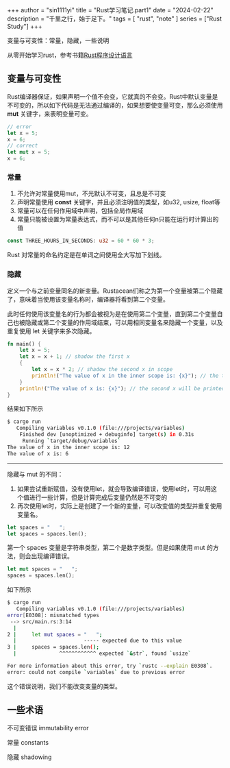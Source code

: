 +++
author = "sin1111yi"
title = "Rust学习笔记.part1"
date = "2024-02-22"
description = "千里之行，始于足下。"
tags = [
    "rust", "note"
]
series = ["Rust Study"]
+++

变量与可变性：常量，隐藏，一些说明

<!--more-->

从零开始学习rust，参考书籍[Rust程序设计语言](https://kaisery.github.io/trpl-zh-cn/)

## 变量与可变性

Rust编译器保证，如果声明一个值不会变，它就真的不会变。Rust中默认变量是不可变的，所以如下代码是无法通过编译的，如果想要使变量可变，那么必须使用 **mut** 关键字，来表明变量可变。

```rust
// error
let x = 5;
x = 6;
// correct
let mut x = 5;
x = 6;
```

### 常量

1. 不允许对常量使用mut，不光默认不可变，且总是不可变
2. 声明常量使用 **const** 关键字，并且必须注明值的类型，如u32, usize, float等
3. 常量可以在任何作用域中声明，包括全局作用域
4. 常量只能被设置为常量表达式，而不可以是其他任何n只能在运行时计算出的值

```rust
const THREE_HOURS_IN_SECONDS: u32 = 60 * 60 * 3;
```

Rust 对常量的命名约定是在单词之间使用全大写加下划线。

### 隐藏

定义一个与之前变量同名的新变量。Rustacean们称之为第一个变量被第二个隐藏了，意味着当使用该变量名称时，编译器将看到第二个变量。

此时任何使用该变量名的行为都会被视为是在使用第二个变量，直到第二个变量自己也被隐藏或第二个变量的作用域结束，可以用相同变量名来隐藏一个变量，以及重复使用 let 关键字来多次隐藏。

```rust
fn main() {
    let x = 5;
    let x = x + 1; // shadow the first x
    {
        let x = x * 2; // shadow the second x in scope
        println!("The value of x in the inner scope is: {x}"); // the third x will be printed
    }
    println!("The value of x is: {x}"); // the second x will be printed 
}
```

结果如下所示

```bash
$ cargo run
   Compiling variables v0.1.0 (file:///projects/variables)
    Finished dev [unoptimized + debuginfo] target(s) in 0.31s
     Running `target/debug/variables`
The value of x in the inner scope is: 12
The value of x is: 6
```

---

隐藏与 mut 的不同：

1. 如果尝试重新赋值，没有使用let，就会导致编译错误，使用let时，可以用这个值进行一些计算，但是计算完成后变量仍然是不可变的
2. 再次使用let时，实际上是创建了一个新的变量，可以改变值的类型并重复使用变量名。

```rust
let spaces = "   ";
let spaces = spaces.len();
```

第一个 spaces 变量是字符串类型，第二个是数字类型。但是如果使用 mut 的方法，则会出现编译错误。

```rust
let mut spaces = "   ";
spaces = spaces.len();
```

如下所示

```bash
$ cargo run
   Compiling variables v0.1.0 (file:///projects/variables)
error[E0308]: mismatched types
 --> src/main.rs:3:14
  |
2 |     let mut spaces = "   ";
  |                      ----- expected due to this value
3 |     spaces = spaces.len();
  |              ^^^^^^^^^^^^ expected `&str`, found `usize`

For more information about this error, try `rustc --explain E0308`.
error: could not compile `variables` due to previous error
```

这个错误说明，我们不能改变变量的类型。

## 一些术语

不可变错误 immutability error

常量 constants

隐藏 shadowing
